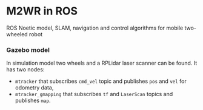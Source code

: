 # M2WR in ROS
ROS Noetic model, SLAM, navigation and control algorithms for mobile two-wheeled robot

### Gazebo model
In simulation model two wheels and a RPLidar laser scanner can be found. It has two nodes:
- `mtracker` that subscribes `cmd_vel` topic and publishes `pos` and `vel` for odometry data,
- `mtracker_gmapping` that subscribes `tf` and `LaserScan` topics and publishes `map`.
